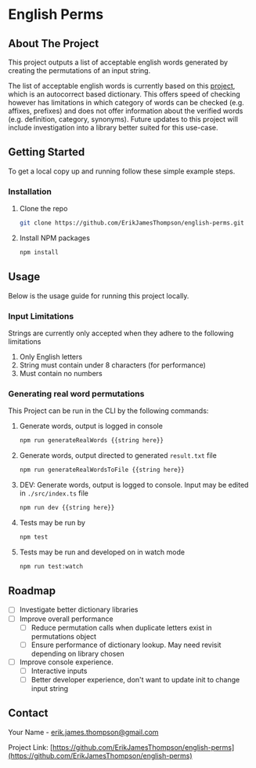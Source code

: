# English Perms

## About The Project

This project outputs a list of acceptable english words generated by creating the permutations of an input string.

The list of acceptable english words is currently based on this [project](https://github.com/S0c5/node-check-word), which is an autocorrect based dictionary. This offers speed of checking however has limitations in which category of words can be checked (e.g. affixes, prefixes) and does not offer information about the verified words (e.g. definition, category, synonyms). Future updates to this project will include investigation into a library better suited for this use-case.

## Getting Started

To get a local copy up and running follow these simple example steps.

### Installation

1. Clone the repo
   ```sh
   git clone https://github.com/ErikJamesThompson/english-perms.git
   ```
2. Install NPM packages
   ```sh
   npm install
   ```

## Usage

Below is the usage guide for running this project locally.

### Input Limitations

Strings are currently only accepted when they adhere to the following limitations

1. Only English letters
2. String must contain under 8 characters (for performance)
3. Must contain no numbers

### Generating real word permutations

This Project can be run in the CLI by the following commands:

1. Generate words, output is logged in console
   ```sh
   npm run generateRealWords {{string here}}
   ```
2. Generate words, output directed to generated `result.txt` file
   ```sh
   npm run generateRealWordsToFile {{string here}}
   ```
3. DEV: Generate words, output is logged to console. Input may be edited in `./src/index.ts` file
   ```sh
   npm run dev {{string here}}
   ```
4. Tests may be run by
   ```sh
   npm test
   ```
5. Tests may be run and developed on in watch mode
   ```sh
   npm run test:watch
   ```

## Roadmap

- [ ] Investigate better dictionary libraries
- [ ] Improve overall performance
  - [ ] Reduce permutation calls when duplicate letters exist in permutations object
  - [ ] Ensure performance of dictionary lookup. May need revisit depending on library chosen
- [ ] Improve console experience.
  - [ ] Interactive inputs
  - [ ] Better developer experience, don't want to update init to change input string

<!-- CONTACT -->

## Contact

Your Name - erik.james.thompson@gmail.com

Project Link: [https://github.com/ErikJamesThompson/english-perms](https://github.com/ErikJamesThompson/english-perms)
